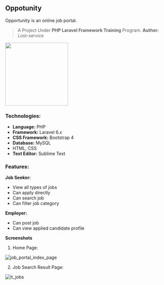 ## Oppotunity
Opportunity is an online job portal.

> A Project Under **PHP Laravel Framework Training** Program.
**Author:** Lost-service

<img src="https://res.cloudinary.com/dtfbvvkyp/image/upload/v1566331377/laravel-logolockup-cmyk-red.svg" width="200">

### Technologies:
- **Language:** PHP
- **Framework:** Laravel 6.x
- **CSS Framework:** Bootstrap 4
- **Database:** MySQL
- HTML, CSS
- **Text Editor:** Sublime Text 

### Features:
**Job Seeker:**
- View all types of jobs
- Can apply directly
- Can search job
- Can filter job category 

**Employer:**
- Can post job
- Can view applied candidate profile

**Screenshots**

1. Home Page:

![job_portal_index_page](https://user-images.githubusercontent.com/23233774/99152318-4606cf00-26cb-11eb-9f3e-1cfb0804f223.png)

2. Job Search Result Page:

![it_jobs](https://user-images.githubusercontent.com/23233774/99152314-443d0b80-26cb-11eb-8644-bbd0952da920.png)

